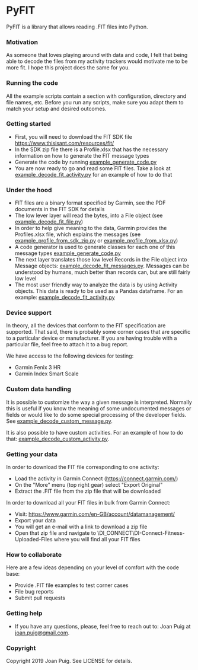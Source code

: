 # PyFIT
PyFIT is a library that allows reading .FIT files into Python.

### Motivation ###
As someone that loves playing around with data and code, I felt that being able to decode the files from my activity trackers would motivate me to be more fit. I hope this project does the same for you.


### Running the code ###
All the example scripts contain a section with configuration, directory and file names, etc. Before you run any scripts, make sure you adapt them to match your setup and desired outcomes.


### Getting started ###
* First, you will need to download the FIT SDK file https://www.thisisant.com/resources/fit/
* In the SDK zip file there is a Profile.xlsx that has the necessary information on how to generate the FIT message types
* Generate the code by running [example_generate_code.py](examples/example_generate_code.py)
* You are now ready to go and read some FIT files. Take a look at [example_decode_fit_activity.py](examples/example_decode_fit_activity.py) for an example of how to do that


### Under the hood ###
* FIT files are a binary format specified by Garmin, see the PDF documents in the FIT SDK for details
* The low lever layer will read the bytes, into a File object (see [example_decode_fit_file.py](examples/example_decode_fit_file.py))
* In order to help give meaning to the data, Garmin provides the Profiles.xlsx file, which explains the messages (see [example_profile_from_sdk_zip.py](examples/example_profile_from_sdk_zip.py) or [example_profile_from_xlsx.py](examples/example_profile_from_xlsx.py))
* A code generator is used to generate classes for each one of this message types [example_generate_code.py](examples/example_generate_code.py)
* The next layer translates those low level Records in the File object into Message objects: [example_decode_fit_messages.py](examples/example_decode_fit_messages.py). Messages can be understood by humans, much better than records can, but are still fairly low level
* The most user friendly way to analyze the data is by using Activity objects. This data is ready to be used as a Pandas dataframe. For an example: [example_decode_fit_activity.py](examples/example_decode_fit_activity.py)


### Device support ###
In theory, all the devices that conform to the FIT specification are supported. That said, there is probably some corner cases that are specific to a particular device or manufacturer. If you are having trouble with a particular file, feel free to attach it to a bug report. 

We have access to the following devices for testing:
* Garmin Fenix 3 HR
* Garmin Index Smart Scale


### Custom data handling ###
It is possible to customize the way a given message is interpreted. Normally this is useful if you know the meaning of some undocumented messages or fields or would like to do some special processing of the developer fields. See [example_decode_custom_message.py](examples/example_decode_custom_message.py).

It is also possible to have custom activities. For an example of how to do that: [example_decode_custom_activity.py](examples/example_decode_custom_activity.py).


### Getting your data ###
In order to download the FIT file corresponding to one activity:
* Load the activity in Garmin Connect (https://connect.garmin.com/)
* On the "More" menu (top right gear) select "Export Original"
* Extract the .FIT file from the zip file that will be downloaded

In order to download all your FIT files in bulk from Garmin Connect:
* Visit: https://www.garmin.com/en-GB/account/datamanagement/
* Export your data
* You will get an e-mail with a link to download a zip file
* Open that zip file and navigate to \DI_CONNECT\DI-Connect-Fitness-Uploaded-Files where you will find all your FIT files


### How to collaborate ###
Here are a few ideas depending on your level of comfort with the code base:
* Provide .FIT file examples to test corner cases
* File bug reports
* Submit pull requests


### Getting help ###
* If you have any questions, please, feel free to reach out to: Joan Puig at <joan.puig@gmail.com>.


### Copyright ###
Copyright 2019 Joan Puig. See LICENSE for details.
